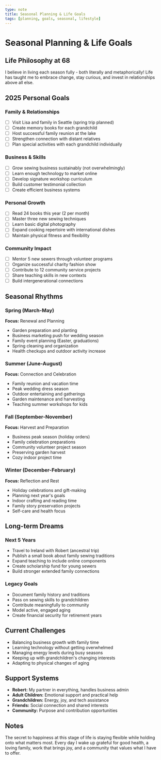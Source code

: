 ```yaml
---
type: note
title: Seasonal Planning & Life Goals
tags: [planning, goals, seasonal, lifestyle]
---
```


# Seasonal Planning & Life Goals

## Life Philosophy at 68

I believe in living each season fully - both literally and metaphorically! Life has taught me to embrace change, stay curious, and invest in relationships above all else.

## 2025 Personal Goals

### Family & Relationships
- [ ] Visit Lisa and family in Seattle (spring trip planned)
- [ ] Create memory books for each grandchild
- [ ] Host successful family reunion at the lake
- [ ] Strengthen connection with distant relatives
- [ ] Plan special activities with each grandchild individually

### Business & Skills
- [ ] Grow sewing business sustainably (not overwhelmingly)
- [ ] Learn enough technology to market online
- [ ] Develop signature workshop curriculum
- [ ] Build customer testimonial collection
- [ ] Create efficient business systems

### Personal Growth
- [ ] Read 24 books this year (2 per month)
- [ ] Master three new sewing techniques
- [ ] Learn basic digital photography
- [ ] Expand cooking repertoire with international dishes
- [ ] Maintain physical fitness and flexibility

### Community Impact
- [ ] Mentor 5 new sewers through volunteer programs
- [ ] Organize successful charity fashion show
- [ ] Contribute to 12 community service projects
- [ ] Share teaching skills in new contexts
- [ ] Build intergenerational connections

## Seasonal Rhythms

### Spring (March-May)
**Focus:** Renewal and Planning
- Garden preparation and planting
- Business marketing push for wedding season
- Family event planning (Easter, graduations)
- Spring cleaning and organization
- Health checkups and outdoor activity increase

### Summer (June-August)
**Focus:** Connection and Celebration
- Family reunion and vacation time
- Peak wedding dress season
- Outdoor entertaining and gatherings
- Garden maintenance and harvesting
- Teaching summer workshops for kids

### Fall (September-November)
**Focus:** Harvest and Preparation
- Business peak season (holiday orders)
- Family celebration preparations
- Community volunteer project season
- Preserving garden harvest
- Cozy indoor project time

### Winter (December-February)
**Focus:** Reflection and Rest
- Holiday celebrations and gift-making
- Planning next year's goals
- Indoor crafting and reading time
- Family story preservation projects
- Self-care and health focus

## Long-term Dreams

### Next 5 Years
- Travel to Ireland with Robert (ancestral trip)
- Publish a small book about family sewing traditions
- Expand teaching to include online components
- Create scholarship fund for young sewers
- Build stronger extended family connections

### Legacy Goals
- Document family history and traditions
- Pass on sewing skills to grandchildren
- Contribute meaningfully to community
- Model active, engaged aging
- Create financial security for retirement years

## Current Challenges

- Balancing business growth with family time
- Learning technology without getting overwhelmed
- Managing energy levels during busy seasons
- Keeping up with grandchildren's changing interests
- Adapting to physical changes of aging

## Support Systems

- **Robert:** My partner in everything, handles business admin
- **Adult Children:** Emotional support and practical help
- **Grandchildren:** Energy, joy, and tech assistance
- **Friends:** Social connection and shared interests
- **Community:** Purpose and contribution opportunities

## Notes

The secret to happiness at this stage of life is staying flexible while holding onto what matters most. Every day I wake up grateful for good health, a loving family, work that brings joy, and a community that values what I have to offer.
